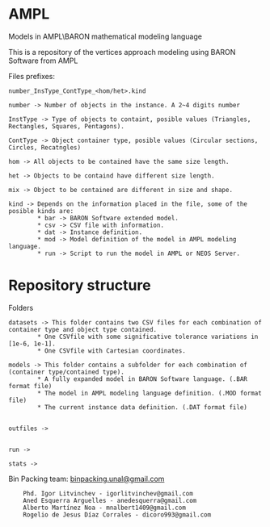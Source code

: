 # AMPL
Models in AMPL\BARON mathematical modeling language

This is a repository of the vertices approach modeling using BARON Software from AMPL

Files prefixes: 

	number_InsType_ContType_<hom/het>.kind

	number -> Number of objects in the instance. A 2~4 digits number

	InstType -> Type of objects to containt, posible values (Triangles, Rectangles, Squares, Pentagons).
	 
	ContType -> Object container type, posible values (Circular sections, Circles, Recatngles)

	hom -> All objects to be contained have the same size length.

	het -> Objects to be containd have different size length.
	
	mix -> Object to be contained are different in size and shape.

	kind -> Depends on the information placed in the file, some of the posible kinds are:	
			* bar -> BARON Software extended model.
			* csv -> CSV file with information.
			* dat -> Instance definition. 
			* mod -> Model definition of the model in AMPL modeling language.
			* run -> Script to run the model in AMPL or NEOS Server.

# Repository structure
Folders

	datasets -> This folder contains two CSV files for each combination of container type and object type contained.				
			* One CSVfile with some significative tolerance variations in [1e-6, 1e-1].
			* One CSVfile with Cartesian coordinates.

	models -> This folder contains a subfolder for each combination of (container type/contained type).			
			* A fully expanded model in BARON Software language. (.BAR format file)			
			* The model in AMPL modeling language definition. (.MOD format file)			
			* The current instance data definition. (.DAT format file)
			
	
	outfiles ->  


	run ->

	stats ->
	

Bin Packing team: binpacking.unal@gmail.com
		
		Phd. Igor Litvinchev - igorlitvinchev@gmail.com
		Aned Esquerra Arguelles - anedesquerra@gmail.com
		Alberto Martínez Noa - mnalbert1409@gmail.com
		Rogelio de Jesus Díaz Corrales - dicoro993@gmail.com
